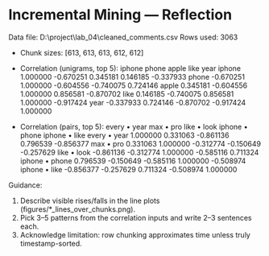 # Incremental Mining — Reflection

Data file: D:\project\lab_04\cleaned_comments.csv
Rows used: 3063

- Chunk sizes: [613, 613, 613, 612, 612]
- Correlation (unigrams, top 5):
          iphone     phone     apple      like      year
iphone  1.000000 -0.670251  0.345181  0.146185 -0.337933
phone  -0.670251  1.000000 -0.604556 -0.740075  0.724146
apple   0.345181 -0.604556  1.000000  0.856581 -0.870702
like    0.146185 -0.740075  0.856581  1.000000 -0.917424
year   -0.337933  0.724146 -0.870702 -0.917424  1.000000

- Correlation (pairs, top 5):
                every • year  max • pro  like • look  iphone • phone  iphone • like
every • year        1.000000   0.331063    -0.861136        0.796539      -0.856377
max • pro           0.331063   1.000000    -0.312774       -0.150649      -0.257629
like • look        -0.861136  -0.312774     1.000000       -0.585116       0.711324
iphone • phone      0.796539  -0.150649    -0.585116        1.000000      -0.508974
iphone • like      -0.856377  -0.257629     0.711324       -0.508974       1.000000


Guidance:
1) Describe visible rises/falls in the line plots (figures/*_lines_over_chunks.png).
2) Pick 3–5 patterns from the correlation inputs and write 2–3 sentences each.
3) Acknowledge limitation: row chunking approximates time unless truly timestamp-sorted.
